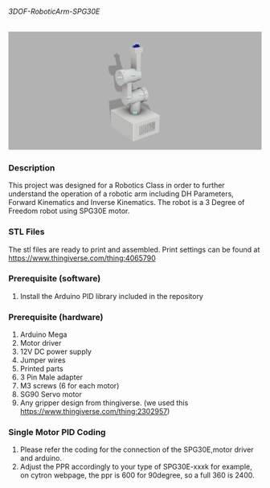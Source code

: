 ###### 3DOF-RoboticArm-SPG30E


![Image description](https://github.com/hologram94/3DOF-RoboticArm-SPG30E/blob/master/Assembly%20v17.png)


### Description
This project was designed for a Robotics Class in order to further understand the operation of a robotic arm including DH Parameters, Forward Kinematics and Inverse Kinematics. The robot is a 3 Degree of Freedom robot using SPG30E motor.


### STL Files
The stl files are ready to print and assembled. Print settings can be found at https://www.thingiverse.com/thing:4065790

### Prerequisite (software)
1. Install the Arduino PID library included in the repository

### Prerequisite (hardware)
1. Arduino Mega
2. Motor driver
3. 12V DC power supply
4. Jumper wires
5. Printed parts
6. 3 Pin Male adapter
7. M3 screws (6 for each motor)
8. SG90 Servo motor
9. Any gripper design from thingiverse. (we used this https://www.thingiverse.com/thing:2302957)

### Single Motor PID Coding
1. Please refer the coding for the connection of the SPG30E,motor driver and arduino.
2. Adjust the PPR accordingly to your type of SPG30E-xxxk
	for example, on cytron webpage, the ppr is 600 for 90degree, so a full 360 is 2400.
